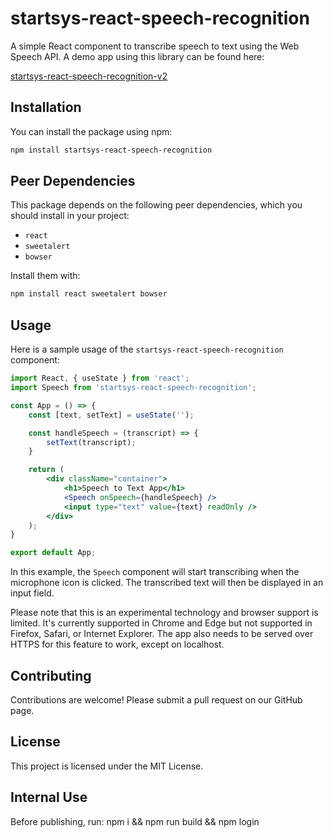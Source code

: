 # startsys-react-speech-recognition

A simple React component to transcribe speech to text using the Web Speech API.
A demo app using this library can be found here:

[startsys-react-speech-recognition-v2](https://github.com/tulaneadam/startsys-react-speech-recognition-v2)

## Installation

You can install the package using npm:

```bash
npm install startsys-react-speech-recognition
```

## Peer Dependencies

This package depends on the following peer dependencies, which you should install in your project:

- `react`
- `sweetalert`
- `bowser`

Install them with:

```bash
npm install react sweetalert bowser
```

## Usage

Here is a sample usage of the `startsys-react-speech-recognition` component:

```jsx
import React, { useState } from 'react';
import Speech from 'startsys-react-speech-recognition';

const App = () => {
    const [text, setText] = useState('');

    const handleSpeech = (transcript) => {
        setText(transcript);
    }

    return (
        <div className="container">
            <h1>Speech to Text App</h1>
            <Speech onSpeech={handleSpeech} />
            <input type="text" value={text} readOnly />
        </div>
    );
}

export default App;
```

In this example, the `Speech` component will start transcribing when the microphone icon is clicked. The transcribed text will then be displayed in an input field.

Please note that this is an experimental technology and browser support is limited. It's currently supported in Chrome and Edge but not supported in Firefox, Safari, or Internet Explorer. The app also needs to be served over HTTPS for this feature to work, except on localhost.

## Contributing

Contributions are welcome! Please submit a pull request on our GitHub page.

## License

This project is licensed under the MIT License.

## Internal Use

Before publishing, run:
npm i && npm run build && npm login
